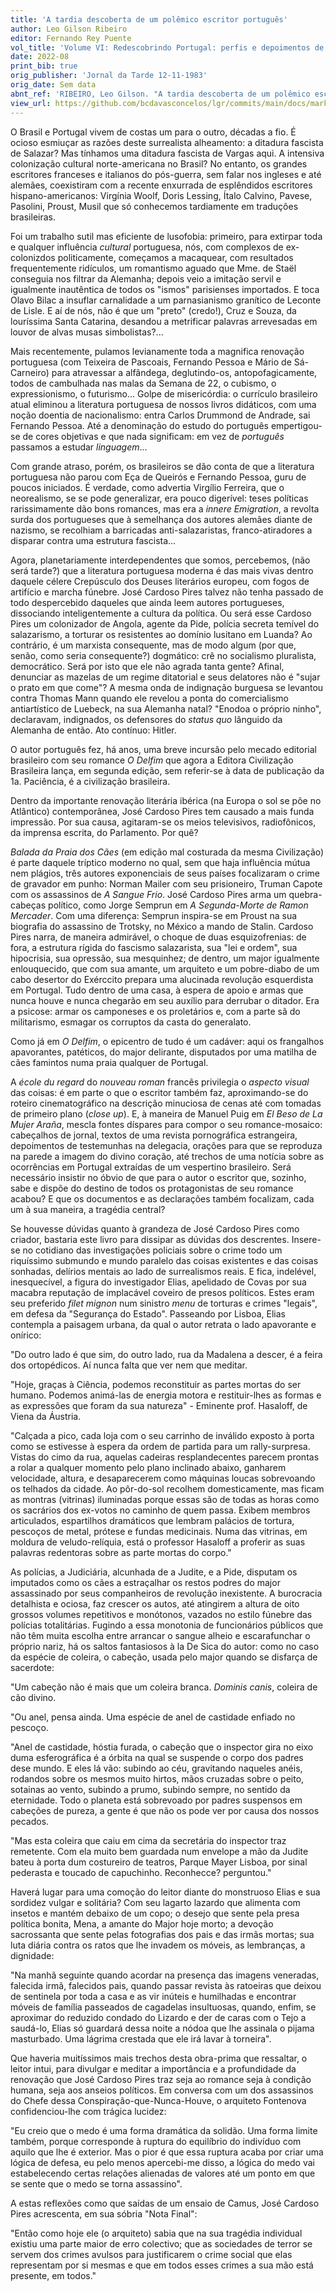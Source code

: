 ```yaml
---
title: 'A tardia descoberta de um polêmico escritor português'
author: Leo Gilson Ribeiro
editor: Fernando Rey Puente
vol_title: 'Volume VI: Redescobrindo Portugal: perfis e depoimentos de alguns escritores portugueses'
date: 2022-08
print_bib: true
orig_publisher: 'Jornal da Tarde 12-11-1983'
orig_date: Sem data
abnt_ref: 'RIBEIRO, Leo Gilson. "A tardia descoberta de um polêmico escritor português". In PUENTE, Fernando Rey (org.) <em>Volume 6: Redescobrindo Portugal: perfis e depoimentos de alguns escritores portugueses</em>, 2022. Publicação original: Jornal da Tarde 12-11-1983, Sem data. URL: <a href="yml_view_url">https://github.com/bcdavasconcelos/lgr/commits/main/docs/markdown/volume-6/15-jose-cardoso-pires/03-a-tardia-descoberta-de-um-polemico-escritor-portugues</a>'
view_url: https://github.com/bcdavasconcelos/lgr/commits/main/docs/markdown/volume-6/15-jose-cardoso-pires/03-a-tardia-descoberta-de-um-polemico-escritor-portugues
---
```


O Brasil e Portugal vivem de costas um para o outro, décadas a fio. É ocioso esmiuçar as razões deste surrealista alheamento: a ditadura fascista de Salazar? Mas tínhamos uma ditadura fascista de Vargas aqui. A intensiva colonização cultural norte-americana no Brasil? No entanto, os grandes escritores franceses e italianos do pós-guerra, sem falar nos ingleses e até alemães, coexistiram com a recente enxurrada de esplêndidos escritores hispano-americanos: Virgínia Woolf, Doris Lessing, Ítalo Calvino, Pavese, Pasolini, Proust, Musil que só conhecemos tardiamente em traduções brasileiras.

Foi um trabalho sutil mas eficiente de lusofobia: primeiro, para extirpar toda e qualquer influência *cultural* portuguesa, nós, com complexos de ex-colonizdos politicamente, começamos a macaquear, com resultados frequentemente ridículos, um romantismo aguado que Mme. de Staël conseguia nos filtrar da Alemanha; depois veio a imitação servil e igualmente inautêntica de todos os "ismos" parisienses importados. E toca Olavo Bilac a insuflar carnalidade a um parnasianismo granítico de Leconte de Lisle. E aí de nós, não é que um "preto" (credo!), Cruz e Souza, da louríssima Santa Catarina, desandou a metrificar palavras arrevesadas em louvor de alvas musas simbolistas?...

Mais recentemente, pulamos levianamente toda a magnifica renovação portuguesa (com Teixeira de Pascoais, Fernando Pessoa e Mário de Sá-Carneiro) para atravessar a alfândega, deglutindo-os, antopofagicamente, todos de cambulhada nas malas da Semana de 22, o cubismo, o expressionismo, o futurismo... Golpe de misericórdia: o currículo brasileiro atual eliminou a literatura portuguesa de nossos livros didáticos, com uma noção doentia de nacionalismo: entra Carlos Drummond de Andrade, sai Fernando Pessoa. Até a denominação do estudo do português empertigou-se de cores objetivas e que nada significam: em vez de *português* passamos a estudar *linguagem*...

Com grande atraso, porém, os brasileiros se dão conta de que a literatura portuguesa não parou com Eça de Queirós e Fernando Pessoa, guru de poucos iniciados. É verdade, como advertia Virgílio Ferreira, que o neorealismo, se se pode generalizar, era pouco digerível: teses políticas rarissimamente dão bons romances, mas era a *innere Emigration*, a revolta surda dos portugueses que à semelhança dos autores alemães diante de nazismo, se recolhiam a barricadas anti-salazaristas, franco-atiradores a disparar contra uma estrutura fascista...

Agora, planetariamente interdependentes que somos, percebemos, (não será tarde?) que a literatura portuguesa moderna é das mais vivas dentro daquele célere Crepúsculo dos Deuses literários europeu, com fogos de artifício e marcha fúnebre. José Cardoso Pires talvez não tenha passado de todo despercebido daqueles que ainda leem autores portugueses, dissociando inteligentemente a cultura da política. Ou será esse Cardoso Pires um colonizador de Angola, agente da Pide, polícia secreta temível do salazarismo, a torturar os resistentes ao domínio lusitano em Luanda? Ao contrário, é um marxista consequente, mas de modo algum (por que, senão, como seria consequente?) dogmático: crê no socialismo pluralista, democrático. Será por isto que ele não agrada tanta gente? Afinal, denunciar as mazelas de um regime ditatorial e seus delatores não é "sujar o prato em que come"? A mesma onda de indignação burguesa se levantou contra Thomas Mann quando ele revelou a ponta do comercialismo antiartístico de Luebeck, na sua Alemanha natal? "Enodoa o próprio ninho", declaravam, indignados, os defensores do *status quo* lânguido da Alemanha de então. Ato contínuo: Hitler.

O autor português fez, há anos, uma breve incursão pelo mecado editorial brasileiro com seu romance *O Delfim* que agora a Editora Civilização Brasileira lança, em segunda edição, sem referir-se à data de publicação da 1a. Paciência, é a civilização brasileira.

Dentro da importante renovação literária ibérica (na Europa o sol se põe no Atlântico) contemporânea, José Cardoso Pires tem causado a mais funda impressão. Por sua causa, agitaram-se os meios televisivos, radiofônicos, da imprensa escrita, do Parlamento. Por quê?

*Balada da Praia dos Cães* (em edição mal costurada da mesma Civilização) é parte daquele tríptico moderno no qual, sem que haja influência mútua nem plágios, três autores exponenciais de seus países focalizaram o crime de gravador em punho: Norman Mailer com seu prisioneiro, Truman Capote com os assassinos de *A Sangue Frio*. José Cardoso Pires arma um quebra-cabeças político, como Jorge Semprun em *A Segunda-Morte de Ramon Mercader*. Com uma diferença: Semprun inspira-se em Proust na sua biografia do assassino de Trotsky, no México a mando de Stalin. Cardoso Pires narra, de maneira admirável, o choque de duas esquizofrenias: de fora, a estrutura rígida do fascismo salazarista, sua "lei e ordem", sua hipocrisia, sua opressão, sua mesquinhez; de dentro, um major igualmente enlouquecido, que com sua amante, um arquiteto e um pobre-diabo de um cabo desertor do Exérccito prepara uma alucinada revolução esquerdista em Portugal. Tudo dentro de uma casa, à espera de apoio e armas que nunca houve e nunca chegarão em seu auxílio para derrubar o ditador. Era a psicose: armar os camponeses e os proletários e, com a parte sã do militarismo, esmagar os corruptos da casta do generalato.

Como já em *O Delfim*, o epicentro de tudo é um cadáver: aqui os frangalhos apavorantes, patéticos, do major delirante, disputados por uma matilha de cães famintos numa praia qualquer de Portugal.

A *école du regard* do *nouveau roman* francês privilegia o *aspecto visual* das coisas: é em parte o que o escritor também faz, aproximando-se do roteiro cinematográfico na descrição minuciosa de cenas até com tomadas de primeiro plano (*close up*). E, à maneira de Manuel Puig em *El Beso de La Mujer Araña*, mescla fontes díspares para compor o seu romance-mosaico: cabeçalhos de jornal, textos de uma revista pornográfica estrangeira, depoimentos de testemunhas na delegacia, orações para que se reproduza na parede a imagem do divino coração, até trechos de uma notícia sobre as ocorrências em Portugal extraídas de um vespertino brasileiro. Será necessário insistir no óbvio de que para o autor o escritor que, sozinho, sabe e dispõe do destino de todos os protagonistas de seu romance acabou? E que os documentos e as declarações também focalizam, cada um à sua maneira, a tragédia central?

Se houvesse dúvidas quanto à grandeza de José Cardoso Pires como criador, bastaria este livro para dissipar as dúvidas dos descrentes. Insere-se no cotidiano das investigações policiais sobre o crime todo um riquíssimo submundo e mundo paralelo das coisas existentes e das coisas sonhadas, delírios mentais ao lado de surrealismos reais. E fica, indelével, inesquecível, a figura do investigador Elias, apelidado de Covas por sua macabra reputação de implacável coveiro de presos políticos. Estes eram seu preferido *filet mignon* num sinistro *menu* de torturas e crimes "legais", em defesa da "Segurança do Estado". Passeando por Lisboa, Elias contempla a paisagem urbana, da qual o autor retrata o lado apavorante e onírico:

"Do outro lado é que sim, do outro lado, rua da Madalena a descer, é a feira dos ortopédicos. Aí nunca falta que ver nem que meditar.

"Hoje, graças à Ciência, podemos reconstituir as partes mortas do ser humano. Podemos animá-las de energia motora e restituir-lhes as formas e as expressões que foram da sua natureza" - Eminente prof. Hasaloff, de Viena da Áustria.

"Calçada a pico, cada loja com o seu carrinho de inválido exposto à porta como se estivesse à espera da ordem de partida para um rally-surpresa. Vistas do cimo da rua, aquelas cadeiras resplandecentes parecem prontas a rolar a qualquer momento pelo plano inclinado abaixo, ganharem velocidade, altura, e desaparecerem como máquinas loucas sobrevoando os telhados da cidade. Ao pôr-do-sol recolhem domesticamente, mas ficam as montras (vitrinas) iluminadas porque essas são de todas as horas como os sacrários dos ex-votos no caminho de quem passa. Exibem membros articulados, espartilhos dramáticos que lembram palácios de tortura, pescoços de metal, prótese e fundas medicinais. Numa das vitrinas, em moldura de veludo-relíquia, está o professor Hasaloff a proferir as suas palavras redentoras sobre as parte mortas do corpo."

As polícias, a Judiciária, alcunhada de a Judite, e a Pide, disputam os imputados como os cães a estraçalhar os restos podres do major assassinado por seus companheiros de revolução inexistente. A burocracia detalhista e ociosa, faz crescer os autos, até atingirem a altura de oito grossos volumes repetitivos e monótonos, vazados no estilo fúnebre das polícias totalitárias. Fugindo a essa monotonia de funcionários públicos que não têm muita escolha entre arrancar o sangue alheio e escarafunchar o próprio nariz, há os saltos fantasiosos à la De Sica do autor: como no caso da espécie de coleira, o cabeção, usada pelo major quando se disfarça de sacerdote:

"Um cabeção não é mais que um coleira branca. *Dominis canis*, coleira de cão divino.

"Ou anel, pensa ainda. Uma espécie de anel de castidade enfiado no pescoço.

"Anel de castidade, hóstia furada, o cabeção que o inspector gira no eixo duma esferográfica é a órbita na qual se suspende o corpo dos padres dese mundo. E eles lá vão: subindo ao céu, gravitando naqueles anéis, rodandos sobre os mesmos muito hirtos, mãos cruzadas sobre o peito, sotainas ao vento, subindo a prumo, subindo sempre, no sentido da eternidade. Todo o planeta está sobrevoado por padres suspensos em cabeções de pureza, a gente é que não os pode ver por causa dos nossos pecados.

"Mas esta coleira que caiu em cima da secretária do inspector traz remetente. Com ela muito bem guardada num envelope a mão da Judite bateu à porta dum costureiro de teatros, Parque Mayer Lisboa, por sinal pederasta e toucado de capuchinho. Reconhecce? perguntou."

Haverá lugar para uma comoção do leitor diante do monstruoso Elias e sua sordidez vulgar e solitária? Com seu lagarto lazardo que alimenta com insetos e mantém debaixo de um copo; o desejo que sente pela presa política bonita, Mena, a amante do Major hoje morto; a devoção sacrossanta que sente pelas fotografias dos pais e das irmãs mortas; sua luta diária contra os ratos que lhe invadem os móveis, as lembranças, a dignidade:

"Na manhã seguinte quando acordar na presença das imagens veneradas, falecida irmã, falecidos pais, quando passar revista às ratoeiras que deixou de sentinela por toda a casa e as vir inúteis e humilhadas e encontrar móveis de família passeados de cagadelas insultuosas, quando, enfim, se aproximar do reduzido condado do Lizardo e der de caras com o Tejo a saudá-lo, Elias só guardará dessa noite a nódoa que lhe assinala o pijama masturbado. Uma lágrima crestada que ele irá lavar à torneira".

Que haveria muitíssimos mais trechos desta obra-prima que ressaltar, o leitor intui, para divulgar e meditar a importância e a profundidade da renovação que José Cardoso Pires traz seja ao romance seja à condição humana, seja aos anseios políticos. Em conversa com um dos assassinos do Chefe dessa Conspiração-que-Nunca-Houve, o arquiteto Fontenova confidenciou-lhe com trágica lucidez:

"Eu creio que o medo é uma forma dramática da solidão. Uma forma limite também, porque corresponde à ruptura do equilíbrio do indivíduo com aquilo que lhe é exterior. Mas o pior é que essa ruptura acaba por criar uma lógica de defesa, eu pelo menos apercebi-me disso, a lógica do medo vai estabelecendo certas relações alienadas de valores até um ponto em que se sente que o medo se torna assassino".

A estas reflexões como que saídas de um ensaio de Camus, José Cardoso Pires acrescenta, em sua sóbria "Nota Final":

"Então como hoje ele (o arquiteto) sabia que na sua tragédia individual existiu uma parte maior de erro colectivo; que as sociedades de terror se servem dos crimes avulsos para justificarem o crime social que elas representam por si mesmas e que em todos esses crimes a sua mão está presente, em todos."